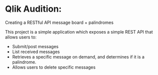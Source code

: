 # Qlik Audition: 

Creating a RESTful API message board + palindromes

This project is a simple application which exposes a simple REST API that allows users to:

- Submit/post messages
- List received messages
- Retrieves a specific message on demand, and determines if it is a palindrome.
- Allows users to delete specific messages	
